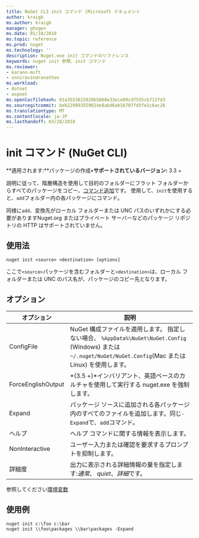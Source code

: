 ```yaml
---
title: NuGet CLI init コマンド |Microsoft ドキュメント
author: kraigb
ms.author: kraigb
manager: ghogen
ms.date: 01/18/2018
ms.topic: reference
ms.prod: nuget
ms.technology: ''
description: Nuget.exe init コマンドのリファレンス
keywords: nuget init 参照、init コマンド
ms.reviewer:
- karann-msft
- unniravindranathan
ms.workload:
- dotnet
- aspnet
ms.openlocfilehash: 01a3553622020b5868e33ece09cd7555cb712fd3
ms.sourcegitcommit: beb229893559824e8abd6ab16707fd5fe1c6ac26
ms.translationtype: MT
ms.contentlocale: ja-JP
ms.lasthandoff: 03/28/2018
---
```

# <a name="init-command-nuget-cli"></a>init コマンド (NuGet CLI)

**適用されます:**パッケージの作成&bullet;**サポートされているバージョン:** 3.3 +

説明に従って、階層構造を使用して目的のフォルダーにフラット フォルダーからすべてのパッケージをコピー、[コマンド追加](cli-ref-add.md)です。 使用して、`init`を使用すると、`add`フォルダー内の各パッケージにコマンド。

同様に`add`、変換先がローカル フォルダーまたは UNC パスのいずれかにする必要がありますNuget.org またはプライベート サーバーなどのパッケージ リポジトリの HTTP はサポートされていません。

## <a name="usage"></a>使用法

```cli
nuget init <source> <destination> [options]
```

ここで`<source>`パッケージを含むフォルダーと`<destination>`は、ローカル フォルダーまたは UNC のパス名が、パッケージのコピー先となります。

## <a name="options"></a>オプション

| オプション | 説明 |
| --- | --- |
| ConfigFile | NuGet 構成ファイルを適用します。 指定しない場合、 `%AppData%\NuGet\NuGet.Config` (Windows) または`~/.nuget/NuGet/NuGet.Config`(Mac または Linux) を使用します。|
| ForceEnglishOutput | *(3.5 +)*インバリアント、英語ベースのカルチャを使用して実行する nuget.exe を強制します。 |
| Expand | パッケージ ソースに追加される各パッケージ内のすべてのファイルを追加します。同じ`-Expand`で、`add`コマンド。 |
| ヘルプ | ヘルプ コマンドに関する情報を表示します。 |
| NonInteractive | ユーザー入力または確認を要求するプロンプトを抑制します。 |
| 詳細度 | 出力に表示される詳細情報の量を指定します:*通常*、 *quiet*、*詳細*です。 |

参照してください[環境変数](cli-ref-environment-variables.md)

## <a name="examples"></a>使用例

```cli
nuget init c:\foo c:\bar
nuget init \\foo\packages \\bar\packages -Expand
```
